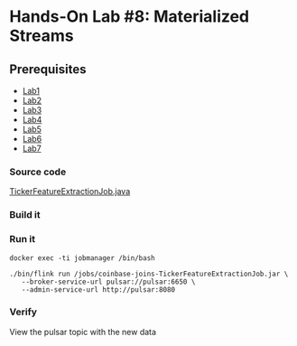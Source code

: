# Hands-On Lab #8: Materialized Streams

Prerequisites
------------

- [Lab1](Lab1-guide.md)
- [Lab2](Lab2-guide.md)
- [Lab3](Lab3-guide.md)
- [Lab4](Lab4-guide.md)
- [Lab5](Lab5-guide.md)
- [Lab6](Lab6-guide.md)
- [Lab7](Lab7-guide.md)


### Source code

[TickerFeatureExtractionJob.java](..%2F..%2Fcoinbase-flink%2Fcoinbase-joins%2Fsrc%2Fmain%2Fjava%2Fio%2Fstreamnative%2Fcoinbase%2Fflink%2Fjoins%2Fstream%2FTickerFeatureExtractionJob.java)

### Build it

### Run it


```
docker exec -ti jobmanager /bin/bash

./bin/flink run /jobs/coinbase-joins-TickerFeatureExtractionJob.jar \
   --broker-service-url pulsar://pulsar:6650 \
   --admin-service-url http://pulsar:8080
```

### Verify

View the pulsar topic with the new data



